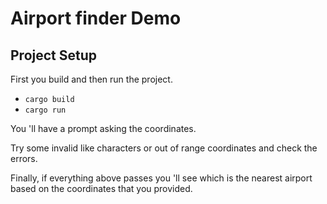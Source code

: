 # Airport finder Demo

## Project Setup
First you build and then run the project.
* ```cargo build```
* ```cargo run```

You 'll have a prompt asking the coordinates.

Try some invalid like characters or out of range coordinates and check the errors.

Finally, if everything above passes you 'll see which is the nearest airport based on the coordinates that you provided.
